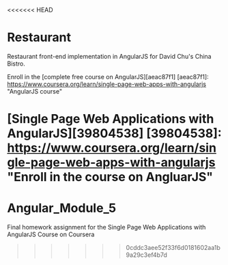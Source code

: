 <<<<<<< HEAD
# Restaurant

Restaurant front-end implementation in AngularJS for David Chu's China Bistro.

Enroll in the [complete free course on AngularJS][aeac87f1]
  [aeac87f1]: https://www.coursera.org/learn/single-page-web-apps-with-angularjs "AngularJS course"

  [Single Page Web Applications with AngularJS][39804538]
  [39804538]: https://www.coursera.org/learn/single-page-web-apps-with-angularjs "Enroll in the course on AngluarJS"
=======
# Angular_Module_5
Final homework assignment for the Single Page Web Applications with AngularJS Course on Coursera
>>>>>>> 0cddc3aee52f33f6d0181602aa1b9a29c3ef4b7d
